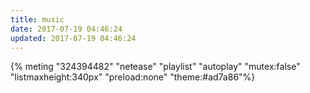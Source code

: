 ```yaml
---
title: music
date: 2017-07-19 04:46:24
updated: 2017-07-19 04:46:24
---
```



{% meting "324394482" "netease" "playlist" "autoplay" "mutex:false" "listmaxheight:340px" "preload:none" "theme:#ad7a86"%}
